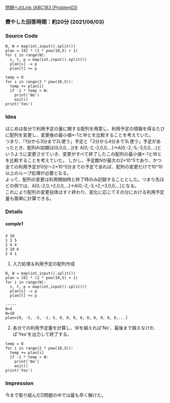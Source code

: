 [問題へのLink (ABC183 [ProblemD])](https://atcoder.jp/contests/abc183/tasks/abc183_d)
### 費やした回答時間：約20分 (2021/06/03) ###
### Source Code ###
```
N, W = map(int,input().split())
plan = [0] * (2 * pow(10,5) + 1)
for i in range(N):
  s, t, p = map(int,input().split())
  plan[s] -= p
  plan[t] += p
  
temp = 0
for i in range(2 * pow(10,5)):
  temp += plan[i]
  if -1 * temp > W:
    print('No')
    exit()
print('Yes')
```
### Idea ###
はじめは各分で利用予定の量に関する配列を用意し、利用予定の情報を得るたびに配列を変更し、変更後の最小値×-1とWとを比較することを考えていた。  
つまり、「1分から3分まで2L使う」予定と「2分から4分まで3L使う」予定があったとき、配列A(初期は[0,0,0,...])を
A[0,-2,-2,0,0,...]->A[0,-2,-5,-3,0,0,...]というように変更させていき、変更がすべて終了したこの配列の最小値×-1とWとを比較することを考えていた。
しかし、予定数Nが最大の2×10^5であり、かつ全ての利用予定が0分～2×10^5分までの予定であれば、配列の変更だけで10^10以上のループ処理が必要となる。  
よって、配列の変更は利用開始時と終了時のみ記録することとした。つまり先ほどの例では、A[0,-2,0,+2,0,0,...]->A[0,-2,-3,+2,+3,0,0,...]となる。  
これにより配列の変更自体はすぐ終わり、変化に応じてその分における利用予定量も簡単に計算できる。  
### Details ###
##### sample1 #####
```
4 10
1 3 5
2 4 4
3 10 6
2 4 1
```

1. 入力処理＆利用予定の配列作成
```
N, W = map(int,input().split())
plan = [0] * (2 * pow(10,5) + 1)
for i in range(N):
  s, t, p = map(int,input().split())
  plan[s] -= p
  plan[t] += p

-----
N=4
W=10
plan=[0, -5, -5, -1, 5, 0, 0, 0, 0, 0, 6, 0, 0, 0,...]
```
2. 各分での利用予定量を計算し、Wを越えれば'No'、最後まで越えなければ'Yes'を出力して終了する。
```
temp = 0
for i in range(2 * pow(10,5)):
  temp += plan[i]
  if -1 * temp > W:
    print('No')
    exit()
print('Yes')
```
### Impression ###
今まで取り組んだD問題の中では最も早く解けた。


